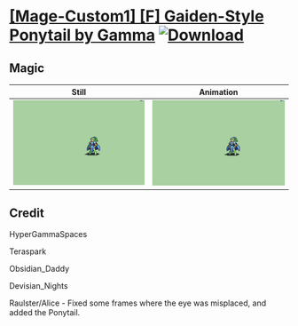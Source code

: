 # [\[Mage-Custom1\] \[F\] Gaiden-Style Ponytail by Gamma](./) [![Download](https://img.shields.io/badge/Download--red?style=social&logo=github)](https://minhaskamal.github.io/DownGit/#/home?url=https://github.com/Klokinator/FE-Repo/tree/main/Battle%20Animations%2FMagi%20-%20Nature-Type%2F%5BMage-Custom1%5D%20%5BF%5D%20Gaiden-Style%20Ponytail%20by%20Gamma%2F6.%20Magic)

## Magic

| Still | Animation |
| :---: | :-------: |
| ![Magic still](./Magic_000.png) | ![Magic](./Magic.gif) |

## Credit

HyperGammaSpaces

Teraspark

Obsidian_Daddy

Devisian_Nights

Raulster/Alice - Fixed some frames where the eye was misplaced, and added the Ponytail.
